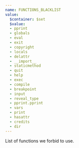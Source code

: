 ```yaml
---
name: FUNCTIONS_BLACKLIST
value:
  $container: $set
  $value:
  - pprint
  - globals
  - eval
  - exit
  - copyright
  - locals
  - delattr
  - __import__
  - staticmethod
  - quit
  - help
  - exec
  - compile
  - breakpoint
  - input
  - reveal_type
  - pprint.pprint
  - vars
  - print
  - hasattr
  - credits
  - dir
---
```


List of functions we forbid to use.